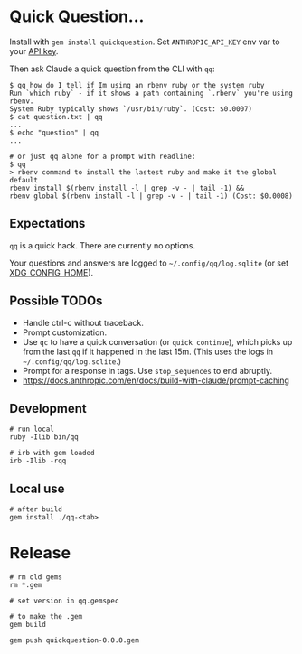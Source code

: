 # Quick Question...

Install with `gem install quickquestion`.
Set `ANTHROPIC_API_KEY` env var to your [API key](https://console.anthropic.com/account/keys).

Then ask Claude a quick question from the CLI with `qq`:

    $ qq how do I tell if Im using an rbenv ruby or the system ruby
    Run `which ruby` - if it shows a path containing `.rbenv` you're using rbenv.
    System Ruby typically shows `/usr/bin/ruby`. (Cost: $0.0007)
    $ cat question.txt | qq
    ...
    $ echo "question" | qq
    ...
    
    # or just qq alone for a prompt with readline:
    $ qq
    > rbenv command to install the lastest ruby and make it the global default
    rbenv install $(rbenv install -l | grep -v - | tail -1) &&
    rbenv global $(rbenv install -l | grep -v - | tail -1) (Cost: $0.0008)

## Expectations

`qq` is a quick hack.
There are currently no options.

Your questions and answers are logged to `~/.config/qq/log.sqlite`
(or set [XDG_CONFIG_HOME](https://specifications.freedesktop.org/basedir-spec/latest/#variables)).

## Possible TODOs

 * Handle ctrl-c without traceback.
 * Prompt customization.
 * Use `qc` to have a quick conversation (or `quick continue`), which picks up from the last `qq` if it happened in the last 15m.
   (This uses the logs in `~/.config/qq/log.sqlite`.)
 * Prompt for a response in tags. Use `stop_sequences` to end abruptly.
 * https://docs.anthropic.com/en/docs/build-with-claude/prompt-caching

## Development

    # run local
    ruby -Ilib bin/qq

    # irb with gem loaded
    irb -Ilib -rqq

## Local use

    # after build
    gem install ./qq-<tab>

# Release

    # rm old gems
    rm *.gem

    # set version in qq.gemspec

    # to make the .gem
    gem build

    gem push quickquestion-0.0.0.gem
